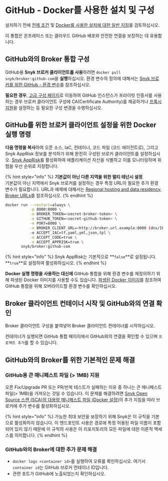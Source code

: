 # GitHub - Docker를 사용한 설치 및 구성

설치하기 전에 [전제 조건](./) 및 [Docker를 사용한 설치에 대한 일반 지침](../install-and-configure-broker-using-docker.md)를 검토하십시오.

이 통합은 온프레미스 또는 클라우드 GitHub 배포와 안전한 연결을 보장하는 데 유용합니다.

## GitHub와의 Broker 통합 구성

GitHub용 **Snyk 브로커 클라이언트를 사용**하려면 `docker pull snyk/broker:github-com`을 **실행**하십시오. 환경 변수의 정의에 대해서는 [Snyk 브로커를 위한 GitHub - 환경 변수](github-environment-variables-for-snyk-broker.md)를 참조하십시오.

**필요한 경우**, [고급 구성 페이지](../advanced-configuration-for-snyk-broker-docker-installation/)로 이동하여 GitHub 인스턴스가 프라이빗 인증서를 사용하는 경우 브로커 클라이언트 구성에 CA(Certificate Authority)를 제공하거나 [프록시 지원](../advanced-configuration-for-snyk-broker-docker-installation/proxy-support-with-docker.md)을 설정하는 등 필요한 구성 변경을 수행하십시오.

## GitHub를 위한 브로커 클라이언트 설정을 위한 Docker 실행 명령

**다음 명령을 복사**하여 오픈 소스, IaC, 컨테이너, 코드 파일 (코드 에이전트로), 그리고 Snyk AppRisk 정보를 분석하기 위해 완전히 구성된 브로커 클라이언트를 설정하십시오. [Snyk AppRisk](../../../../scan-with-snyk/snyk-apprisk/)를 활성화하여 애플리케이션 자산을 식별하고 이를 모니터링하며 위험을 우선 순위로 지정합니다.

{% hint style="info" %}
**기본값이 아닌 다른 지역을 위한 멀티 테넌시 설정**\
기본값이 아닌 지역에서 Snyk 브로커를 설정하는 경우 특정 URL이 필요한 추가 환경 변수가 필요합니다. URL과 예제에 대해서는 [Regional hosting and data residency, Broker URLs](https://docs.snyk.io/working-with-snyk/regional-hosting-and-data-residency#broker-urls)를 참조하십시오.
{% endhint %}

```bash
docker run --restart=always \
           -p 8000:8000 \
           -e BROKER_TOKEN=<secret-broker-token> \
           -e GITHUB_TOKEN=<secret-github-token> \
           -e PORT=8000 \
           -e BROKER_CLIENT_URL=<http://broker.url.example:8000 (dns/IP:port)> \
           -e ACCEPT_IAC=tf,yaml,yml,json,tpl \
           -e ACCEPT_CODE=true \
           -e ACCEPT_APPRISK=true \ 
       snyk/broker:github-com
```

{% hint style="info" %}
Snyk AppRisk는 기본적으로 \*\*`false`\*\*로 설정됩니다. \*\*`true`\*\*로 설정하여 활성화하십시오.
{% endhint %}

**Docker 실행 명령을 사용하는 대신에** GitHub 통합을 위해 환경 변수를 재정의하기 위해 파생된 Docker 이미지를 사용할 수도 있습니다. [파생된 Docker 이미지](../derived-docker-images-for-broker-client-integrations-and-container-registry-agent.md)를 참조하여 GitHub 통합을 위해 오버라이드할 환경 변수를 확인하십시오.

## Broker 클라이언트 컨테이너 시작 및 GitHub와의 연결 확인

Broker 클라이언트 구성을 붙여넣어 Broker 클라이언트 컨테이너를 시작하십시오.

컨테이너가 실행되면 GitHub 통합 페이지에서 GitHub와의 연결을 확인할 수 있으며 `프로젝트 추가`를 할 수 있습니다.

## GitHub와의 Broker를 위한 기본적인 문제 해결

### **GitHub용 큰 매니페스트 파일 (> 1MB) 지원**

오픈 Fix/Upgrade PR 또는 PR/반복 테스트가 실패하는 이유 중 하나는 큰 매니페스트 파일(> 1MB)을 가져오는 것일 수 있습니다. 이 문제를 해결하려면 [Snyk Open Source 스캔 (SCA)의 대용량 매니페스트 파일 (Docker 설정)](https://docs.snyk.io/enterprise-setup/snyk-broker/install-and-configure-snyk-broker/advanced-configuration-for-snyk-broker-docker-installation/snyk-open-source-scans-sca-of-large-manifest-files-docker-setup)의 추가 지침을 따라 브로커에 추가 변수를 활성화하십시오.

{% hint style="info" %}
가능한 최대 보안을 보장하기 위해 Snyk은 이 규칙을 기본으로 활성화하지 않습니다. 이 엔드포인트 사용은 경로에 특정 허용된 파일 이름이 포함되어 있지 않기 때문에 이 규칙의 사용은 이 리포지토리의 모든 파일에 대한 이론적 액세스를 의미합니다.
{% endhint %}

### **GitHub와의 Broker에 대한 추가 문제 해결**

* `docker logs <container id>`를 실행하여 오류를 확인하십시오. 여기서 `container id`는 GitHub 브로커 컨테이너 ID입니다.
* 관련 포트가 GitHub에 노출되었는지 확인하십시오.
